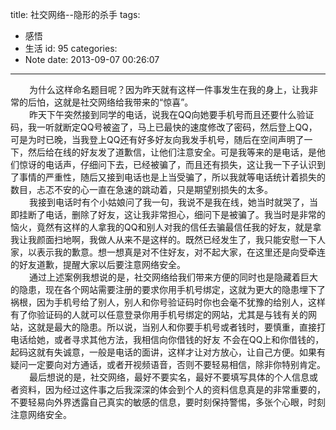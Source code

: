 title: 社交网络--隐形的杀手
tags:
  - 感悟
  - 生活
id: 95
categories:
  - Note
date: 2013-09-07 00:26:07
---

<div style="font-size: 14px;"><span style="padding-left: 30px;">为什么这样命名题目呢？因为昨天就有这样一件事发生在我的身上，让我非常的后怕，这就是社交网络给我带来的“惊喜”。</span></div>

<div style="font-size: 14px;"><span style="padding-left: 30px;">昨天下午突然接到同学的电话，说我在QQ向她要手机号而且还要什么验证码，我一听就断定QQ号被盗了，马上已最快的速度修改了密码，然后登上QQ，可是为时已晚，当我登上QQ还有好多好友向我发手机号，随后在空间声明了一下，然后给在线的好友发了道歉信，让他们注意安全。可是我等来的是电话，是他们惊讶的电话声，仔细问下去，已经被骗了，而且还有损失，这让我一下子认识到了事情的严重性，随后又接到电话也是上当受骗了，所以我就等电话统计着损失的数目，忐忑不安的心一直在急速的跳动着，只是期望别损失的太多。</span></div>

<div style="font-size: 14px;"><span style="padding-left: 30px;">我接到电话时有个小姑娘问了我一句，我说不是我在线，她当时就哭了，当即挂断了电话，删除了好友，这让我非常担心，细问下是被骗了。我当时是非常的恼火，竟然有这样的人拿我的QQ和别人对我的信任去骗最信任我的好友，就是拿我让我颜面扫地啊，我做人从来不是这样的。既然已经发生了，我只能安慰一下人家，以表示我的歉意。想一想真是对不住好友，对不起大家，在这里还是向受牵连的好友道歉，提醒大家以后要注意网络安全。</span></div>

<div style="font-size: 14px;"><span style="padding-left: 30px;">通过上述案例我想说的是，社交网络给我们带来方便的同时也是隐藏着巨大的隐患，现在各个网站需要注册的要求你用手机号绑定，这就为更大的隐患埋下了祸根，因为手机号给了别人，别人和你号验证码时你也会毫不犹豫的给别人，这样有了你验证码的人就可以任意登录你用手机号绑定的网站，尤其是与钱有关的网站，这就是最大的隐患。所以说，当别人和你要手机号或者钱时，要慎重，直接打电话给她，或者寻求其他方法，我相信向你借钱的好友 不会在QQ上和你借钱的，起码这就有失诚意，一般是电话的面讲，这样才让对方放心，让自己方便。如果有疑问一定要向对方通话，或者开视频语音，否则不要轻易相信，除非你特别肯定。</span></div>

<div style="font-size: 14px;"><span style="padding-left: 30px;">最后想说的是，社交网络，最好不要实名，最好不要填写具体的个人信息或者资料，因为经过这件事之后我深深的体会到个人的资料信息真是的非常重要的，不要轻易向外界透露自己真实的敏感的信息，要时刻保持警惕，多张个心眼，时刻注意网络安全。</span></div>